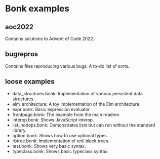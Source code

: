# Bonk examples

## aoc2022
Contains solutions to Advent of Code 2022.

## bugrepros
Contains files reproducing various bugs. A to-do list of sorts.

## loose examples
- data_structures.bonk: Implementation of various persistent data structures.
- elm_architecture: A toy implementation of the Elm architecture.
- expr.bonk: Basic expression evaluator.
- frontpage.bonk: The example from the main readme.
- interop.bonk: Shows JavaScript interop.
- list_nodeps.bonk: Demonstrates lists but can run without the standard library.
- option.bonk: Shows how to use optional types.
- rbtree.bonk: Implementation of red-black trees.
- test.bonk: Shows very basic syntax.
- typeclass.bonk: Shows basic typeclass syntax.
